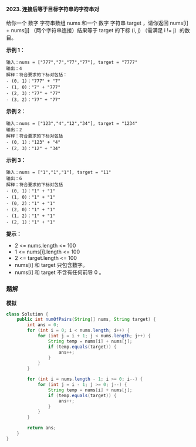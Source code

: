 #### 2023. 连接后等于目标字符串的字符串对

给你一个 数字 字符串数组 nums 和一个 数字 字符串 target ，请你返回 nums[i] + nums[j] （两个字符串连接）结果等于 target 的下标 (i, j) （需满足 i != j）的数目。

**示例 1：**

```shell
输入：nums = ["777","7","77","77"], target = "7777"
输出：4
解释：符合要求的下标对包括：
- (0, 1)："777" + "7"
- (1, 0)："7" + "777"
- (2, 3)："77" + "77"
- (3, 2)："77" + "77"
```

**示例 2：**

```shell
输入：nums = ["123","4","12","34"], target = "1234"
输出：2
解释：符合要求的下标对包括
- (0, 1)："123" + "4"
- (2, 3)："12" + "34"
```

**示例 3：**

```shell
输入：nums = ["1","1","1"], target = "11"
输出：6
解释：符合要求的下标对包括
- (0, 1)："1" + "1"
- (1, 0)："1" + "1"
- (0, 2)："1" + "1"
- (2, 0)："1" + "1"
- (1, 2)："1" + "1"
- (2, 1)："1" + "1"
```

**提示：**

* 2 <= nums.length <= 100
* 1 <= nums[i].length <= 100
* 2 <= target.length <= 100
* nums[i] 和 target 只包含数字。
* nums[i] 和 target 不含有任何前导 0 。

### 题解

**模拟**

```java
class Solution {
    public int numOfPairs(String[] nums, String target) {
        int ans = 0;
        for (int i = 0; i < nums.length; i++) {
            for (int j = i + 1; j < nums.length; j++) {
                String temp = nums[i] + nums[j];
                if (temp.equals(target)) {
                    ans++;
                }
            }
        }

        for (int i = nums.length - 1; i >= 0; i--) {
            for (int j = i - 1; j >= 0; j--) {
                String temp = nums[i] + nums[j];
                if (temp.equals(target)) {
                    ans++;
                }
            }
        }

        return ans;
    }
}
```

